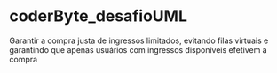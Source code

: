 # coderByte_desafioUML
Garantir a compra justa de ingressos limitados, evitando filas virtuais e garantindo que apenas usuários com ingressos disponíveis efetivem a compra
